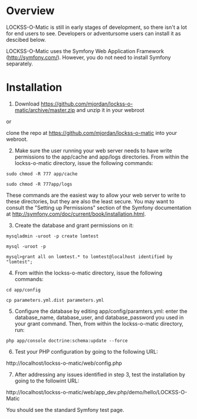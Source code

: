 Overview
========

LOCKSS-O-Matic is still in early stages of development, so there isn't a lot for end users to see. Developers or adventursome users can install it as descibed below.

LOCKSS-O-Matic uses the Symfony Web Application Framework (http://symfony.com/). However, you do not need to install Symfony separately.

Installation
============

1) Download https://github.com/mjordan/lockss-o-matic/archive/master.zip and unzip it in your webroot

or

clone the repo at https://github.com/mjordan/lockss-o-matic into your webroot.

2) Make sure the user running your web server needs to have write permissions to the app/cache and app/logs directories. From within the lockss-o-matic directory, issue the following commands:

```sudo chmod -R 777 app/cache```

```sudo chmod -R 777app/logs```

These commands are the easiest way to allow your web server to write to these directories, but they are also the least secure. You may want to consult the "Setting up Permissions" section of the Symfony documentation at http://symfony.com/doc/current/book/installation.html.

3) Create the database and grant permissions on it:

```mysqladmin -uroot -p create lomtest```

```mysql -uroot -p```

```mysql>grant all on lomtest.* to lomtest@localhost identified by "lomtest";```

4) From within the lockss-o-matic directory, issue the following commands:

```cd app/config```

```cp parameters.yml.dist parameters.yml```

5) Configure the database by editing app/config/paramters.yml: enter the database_name, database_user, and database_password you used in your grant command. Then, from within the lockss-o-matic directory, run:

```php app/console doctrine:schema:update --force```

6) Test your PHP configuration by going to the following URL:

http://localhost/lockss-o-matic/web/config.php

7) After addressing any issues identified in step 3, test the installation by going to the followint URL:

http://localhost/lockss-o-matic/web/app_dev.php/demo/hello/LOCKSS-O-Matic

You should see the standard Symfony test page.
